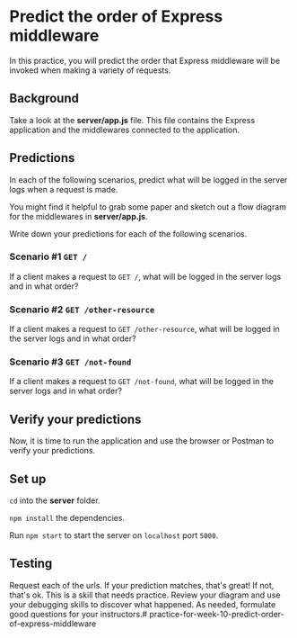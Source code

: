 # Predict the order of Express middleware

In this practice, you will predict the order that Express middleware will be
invoked when making a variety of requests.

## Background

Take a look at the __server/app.js__ file. This file contains the Express
application and the middlewares connected to the application.

## Predictions

In each of the following scenarios, predict what will be logged in the server
logs when a request is made.

You might find it helpful to grab some paper and sketch out a flow diagram for
the middlewares in __server/app.js__.

Write down your predictions for each of the following scenarios.

### Scenario #1 `GET /`

If a client makes a request to `GET /`, what will be logged in the server logs
and in what order?

### Scenario #2 `GET /other-resource`

If a client makes a request to `GET /other-resource`, what will be logged in
the server logs and in what order?

### Scenario #3 `GET /not-found`

If a client makes a request to `GET /not-found`, what will be logged in the
server logs and in what order?

## Verify your predictions

Now, it is time to run the application and use the browser or Postman to verify 
your predictions.

## Set up

`cd` into the __server__ folder.

`npm install` the dependencies.

Run `npm start` to start the server on `localhost` port `5000`.

## Testing

Request each of the urls. If your prediction matches, that's great! If not,
that's ok. This is a skill that needs practice. Review your diagram and use your
debugging skills to discover what happened. As needed, formulate good questions 
for your instructors.# practice-for-week-10-predict-order-of-express-middleware
